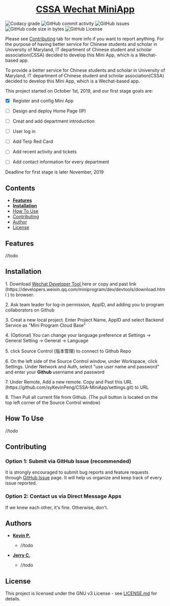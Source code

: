 <h1 align="center">
  <a href="https://github.com/syKevinPeng/CSSA-MiniApp/">CSSA Wechat MiniApp</a>
</h1>

![Codacy grade](https://api.codacy.com/project/badge/Grade/8126695323e746c48e84aacc7f4fbd30?isInternal=true) ![GitHub commit activity](https://img.shields.io/github/commit-activity/y/syKevinPeng/CSSA-MiniApp.svg) ![GitHub issues](https://img.shields.io/github/issues/syKevinPeng/CSSA-MiniApp.svg) ![GitHub code size in bytes](https://img.shields.io/github/languages/code-size/syKevinPeng/CSSA-MiniApp.svg) ![GitHub License](https://img.shields.io/github/license/syKevinPeng/CSSA-MiniApp.svg)

Please see [Contributing](#user-content-contributing) tab for more info if you want to report anything.
For the purpose of having better service for Chinese students and scholar in University of Maryland, IT department of Chinese student and scholar association(CSSA) decided to develop this Mini App, which is a Wechat-based app.

To provide a better service for Chinese students and scholar in University of Maryland, IT department of Chinese student and scholar association(CSSA) decided to develop this Mini App, which is a Wechat-based app.

This project started on October 1st, 2019, and our first stage goals are:

- [x] Register and config Mini App

- [ ] Design and deploy Home Page (IP)

- [ ] Creat and add department introduction

- [ ] User log in

- [ ] Add Terp Red Card

- [ ] Add recent activity and tickets

- [ ] Add contact information for every department


Deadline for first stage is later November, 2019

## Contents

-   [**Features**](#user-content-features)
-   [**Installation**](#user-content-installation)
-   [How To Use](#user-content-how-to-use)
-   [Contributing](#user-content-contributing)
-   [Author](#user-content-author)
-   [License](#user-content-license)

## Features

//todo

## Installation
<p>1. Download <a href="https://developers.weixin.qq.com/miniprogram/dev/devtools/download.html
">Wechat Developer Tool </a> here or copy and past link (https://developers.weixin.qq.com/miniprogram/dev/devtools/download.html
) to browser. </p>
<p>2. Ask team leader for log-in permission, AppID, and adding you to program collaborators on Github</p>
<p>3. Creat a new local project. Enter Project Name, AppID and select Backend Service as "Mini Program Cloud Base"</p>
<p>4. (Optional) You can change your language preference at Settings -> General Setting -> General -> Language</p>
<p>5. click Source Control (版本管理) to connect to Github Repo</p>
<p>6. On the left side of the Source Control window, under Workspace, click Settings. Under Network and Auth, select "use user name and password" and enter your <b> Github </b> username and password</p>
<p>7. Under Remote, Add a new remote. Copy and Past this URL (https://github.com/syKevinPeng/CSSA-MiniApp/settings.git) to URL</p>
<p>8. Then Pull all current file from Github. (The pull button is located on the top left corner of the Source Control window)</p>

## How To Use

//todo

## Contributing

### Option 1: Submit via GitHub Issue (recommended)

It is strongly encouraged to submit bug reports and feature requests through [GitHub Issue](https://github.com/syKevinPeng/CSSA-MiniApp/issues) page. It will help us organize and keep track of every issue reported.

### Option 2: Contact us via Direct Message Apps

If we knew each other, it's fine. Otherwise, don't.

## Authors

-   **[Kevin P.](<https://github.com/syKevinPeng>)**
    -   //todo

-   **[Jerry C.](<https://github.com/jerryc05>)**
    -   //todo

## License

This project is licensed under the GNU v3 License - see [LICENSE.md](https://github.com/syKevinPeng/CSSA-MiniApp/blob/master/LICENSE) for details.